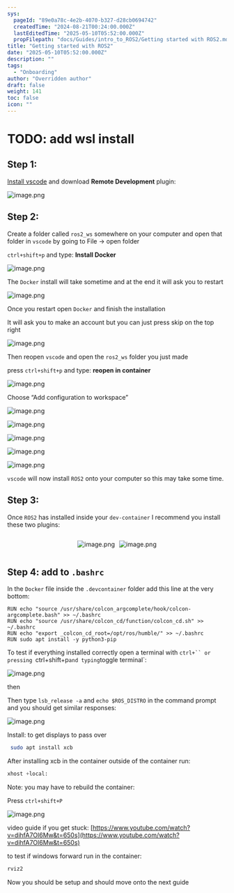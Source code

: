 ```yaml
---
sys:
  pageId: "89e0a78c-4e2b-4070-b327-d28cb0694742"
  createdTime: "2024-08-21T00:24:00.000Z"
  lastEditedTime: "2025-05-10T05:52:00.000Z"
  propFilepath: "docs/Guides/intro_to_ROS2/Getting started with ROS2.md"
title: "Getting started with ROS2"
date: "2025-05-10T05:52:00.000Z"
description: ""
tags:
  - "Onboarding"
author: "Overridden author"
draft: false
weight: 141
toc: false
icon: ""
---
```


# TODO: add wsl install

## Step 1:

[Install vscode](https://code.visualstudio.com/download) and download **Remote Development** plugin:

![image.png](https://prod-files-secure.s3.us-west-2.amazonaws.com/d518164a-d88e-44d1-a4ee-3adb3bd8bce0/efb52993-1881-4a40-b95e-6f020334f022/image.png?X-Amz-Algorithm=AWS4-HMAC-SHA256&X-Amz-Content-Sha256=UNSIGNED-PAYLOAD&X-Amz-Credential=ASIAZI2LB466Z4CY2MBV%2F20250520%2Fus-west-2%2Fs3%2Faws4_request&X-Amz-Date=20250520T041231Z&X-Amz-Expires=3600&X-Amz-Security-Token=IQoJb3JpZ2luX2VjEOT%2F%2F%2F%2F%2F%2F%2F%2F%2F%2FwEaCXVzLXdlc3QtMiJGMEQCICxVn5NusfjdPp4m5rpG9rUQo5Ij5Eatv0Ekhx5Sk7kgAiB7ntD%2F6Q%2FWVwrvncsekCybkJinGMEybarTzjQ18b2awiqIBAid%2F%2F%2F%2F%2F%2F%2F%2F%2F%2F8BEAAaDDYzNzQyMzE4MzgwNSIM9dZ37zBkN4NYWwfmKtwDRlzt%2B9S6cNcWZT0VEzrd07Z%2B1lHrzduvzXj32e7HGO6km5QmRCNg9uDibdvLCVXKze91xqKUj4p1tV6U5sd54OpxpgeA%2BeUtmLg3L6Dz6RKoFD38uZE7EOSSO8uyVgCoTkDxkF3Dd%2FGoQeHPZE80Px%2BVFS9q5Xwa2nI28fGJiyxSJEXxXSj%2B8WsqVRPn%2FlobRqq95%2BwnHI%2FrgoSgxmc%2Fo0Z2SrLbTB0mXF%2BjdIlJT30TZPh4yXeJbOH4wo%2BtsUw2YsVR4kSeC1NsdgIEVhfjSku2ierPgUKm2Ikg6rkfX3l90emMc8xA%2BLFcvUVFgm6jUf4dw2Dsk6jZG3KverlzV2MsqiEM2txHLvrrSOFKksjfhXzSlXHpIUa2qGcEJJIs9oTVWjTuQIAjaEzropr2QVFou9XtsZEQloyJBim8PgHLZyyJPmx2UbWTDAVkpEU9ZSB4CsWef%2FvlXAz6lgTWM2UIn4nfhqU1SbDnyN2DkxKaJ9cFKBngQ9QHogO24ThE%2BuD4olEeSaZj8U%2BfI8X71zr%2BFW8PrKwT37g%2Fh90mU4zacwVxE0v%2B2A6%2FOOfuqCH%2FQDqZjYBK0uIbDrJ3hWN2hQCcc2HFM8QHj6kRJ%2FJS1jjJav4tP1lBkzhBBe4wp%2FqvwQY6pgFXfbHoCYSU%2BP0B7vozct2JIKsg6pglh0hfb775oEWraehiNWYDAssB8oMHufeu%2B1vjp%2BPm5P9Oh7HkgQwyyWvCcy1bE9v73HqNUoNWJucAR74gL6T68hHOpkxs3HDZUQzgi0oWROGq9t2pcCmURsKBS8iy413OswZf4%2FsL8mo1tz36dGdIPZ%2FthkkWmy7ItDohxNja%2FmWu60NjH0FiltkcWCfid9oa&X-Amz-Signature=072674f7017e81871dc0e825df6b70cf479f2627c817e2f9d1b9ab3b7ef7379d&X-Amz-SignedHeaders=host&x-id=GetObject)

## Step 2:

Create a folder called `ros2_ws` somewhere on your computer and open that folder in `vscode` by going to File → open folder 

`ctrl+shift+p` and type: **Install Docker**

![image.png](https://prod-files-secure.s3.us-west-2.amazonaws.com/d518164a-d88e-44d1-a4ee-3adb3bd8bce0/2269dc0e-1cd5-47ff-bceb-c04ad9b2eab0/image.png?X-Amz-Algorithm=AWS4-HMAC-SHA256&X-Amz-Content-Sha256=UNSIGNED-PAYLOAD&X-Amz-Credential=ASIAZI2LB466Z4CY2MBV%2F20250520%2Fus-west-2%2Fs3%2Faws4_request&X-Amz-Date=20250520T041231Z&X-Amz-Expires=3600&X-Amz-Security-Token=IQoJb3JpZ2luX2VjEOT%2F%2F%2F%2F%2F%2F%2F%2F%2F%2FwEaCXVzLXdlc3QtMiJGMEQCICxVn5NusfjdPp4m5rpG9rUQo5Ij5Eatv0Ekhx5Sk7kgAiB7ntD%2F6Q%2FWVwrvncsekCybkJinGMEybarTzjQ18b2awiqIBAid%2F%2F%2F%2F%2F%2F%2F%2F%2F%2F8BEAAaDDYzNzQyMzE4MzgwNSIM9dZ37zBkN4NYWwfmKtwDRlzt%2B9S6cNcWZT0VEzrd07Z%2B1lHrzduvzXj32e7HGO6km5QmRCNg9uDibdvLCVXKze91xqKUj4p1tV6U5sd54OpxpgeA%2BeUtmLg3L6Dz6RKoFD38uZE7EOSSO8uyVgCoTkDxkF3Dd%2FGoQeHPZE80Px%2BVFS9q5Xwa2nI28fGJiyxSJEXxXSj%2B8WsqVRPn%2FlobRqq95%2BwnHI%2FrgoSgxmc%2Fo0Z2SrLbTB0mXF%2BjdIlJT30TZPh4yXeJbOH4wo%2BtsUw2YsVR4kSeC1NsdgIEVhfjSku2ierPgUKm2Ikg6rkfX3l90emMc8xA%2BLFcvUVFgm6jUf4dw2Dsk6jZG3KverlzV2MsqiEM2txHLvrrSOFKksjfhXzSlXHpIUa2qGcEJJIs9oTVWjTuQIAjaEzropr2QVFou9XtsZEQloyJBim8PgHLZyyJPmx2UbWTDAVkpEU9ZSB4CsWef%2FvlXAz6lgTWM2UIn4nfhqU1SbDnyN2DkxKaJ9cFKBngQ9QHogO24ThE%2BuD4olEeSaZj8U%2BfI8X71zr%2BFW8PrKwT37g%2Fh90mU4zacwVxE0v%2B2A6%2FOOfuqCH%2FQDqZjYBK0uIbDrJ3hWN2hQCcc2HFM8QHj6kRJ%2FJS1jjJav4tP1lBkzhBBe4wp%2FqvwQY6pgFXfbHoCYSU%2BP0B7vozct2JIKsg6pglh0hfb775oEWraehiNWYDAssB8oMHufeu%2B1vjp%2BPm5P9Oh7HkgQwyyWvCcy1bE9v73HqNUoNWJucAR74gL6T68hHOpkxs3HDZUQzgi0oWROGq9t2pcCmURsKBS8iy413OswZf4%2FsL8mo1tz36dGdIPZ%2FthkkWmy7ItDohxNja%2FmWu60NjH0FiltkcWCfid9oa&X-Amz-Signature=6a8838e947625a88e767db25a1d52aff95b179f1c4c73589c62a70578d35a28b&X-Amz-SignedHeaders=host&x-id=GetObject)

The `Docker` install will take sometime and at the end it will ask you to restart

![image.png](https://prod-files-secure.s3.us-west-2.amazonaws.com/d518164a-d88e-44d1-a4ee-3adb3bd8bce0/ed233f78-be33-4b1f-b89c-9c346c0e961e/image.png?X-Amz-Algorithm=AWS4-HMAC-SHA256&X-Amz-Content-Sha256=UNSIGNED-PAYLOAD&X-Amz-Credential=ASIAZI2LB466Z4CY2MBV%2F20250520%2Fus-west-2%2Fs3%2Faws4_request&X-Amz-Date=20250520T041231Z&X-Amz-Expires=3600&X-Amz-Security-Token=IQoJb3JpZ2luX2VjEOT%2F%2F%2F%2F%2F%2F%2F%2F%2F%2FwEaCXVzLXdlc3QtMiJGMEQCICxVn5NusfjdPp4m5rpG9rUQo5Ij5Eatv0Ekhx5Sk7kgAiB7ntD%2F6Q%2FWVwrvncsekCybkJinGMEybarTzjQ18b2awiqIBAid%2F%2F%2F%2F%2F%2F%2F%2F%2F%2F8BEAAaDDYzNzQyMzE4MzgwNSIM9dZ37zBkN4NYWwfmKtwDRlzt%2B9S6cNcWZT0VEzrd07Z%2B1lHrzduvzXj32e7HGO6km5QmRCNg9uDibdvLCVXKze91xqKUj4p1tV6U5sd54OpxpgeA%2BeUtmLg3L6Dz6RKoFD38uZE7EOSSO8uyVgCoTkDxkF3Dd%2FGoQeHPZE80Px%2BVFS9q5Xwa2nI28fGJiyxSJEXxXSj%2B8WsqVRPn%2FlobRqq95%2BwnHI%2FrgoSgxmc%2Fo0Z2SrLbTB0mXF%2BjdIlJT30TZPh4yXeJbOH4wo%2BtsUw2YsVR4kSeC1NsdgIEVhfjSku2ierPgUKm2Ikg6rkfX3l90emMc8xA%2BLFcvUVFgm6jUf4dw2Dsk6jZG3KverlzV2MsqiEM2txHLvrrSOFKksjfhXzSlXHpIUa2qGcEJJIs9oTVWjTuQIAjaEzropr2QVFou9XtsZEQloyJBim8PgHLZyyJPmx2UbWTDAVkpEU9ZSB4CsWef%2FvlXAz6lgTWM2UIn4nfhqU1SbDnyN2DkxKaJ9cFKBngQ9QHogO24ThE%2BuD4olEeSaZj8U%2BfI8X71zr%2BFW8PrKwT37g%2Fh90mU4zacwVxE0v%2B2A6%2FOOfuqCH%2FQDqZjYBK0uIbDrJ3hWN2hQCcc2HFM8QHj6kRJ%2FJS1jjJav4tP1lBkzhBBe4wp%2FqvwQY6pgFXfbHoCYSU%2BP0B7vozct2JIKsg6pglh0hfb775oEWraehiNWYDAssB8oMHufeu%2B1vjp%2BPm5P9Oh7HkgQwyyWvCcy1bE9v73HqNUoNWJucAR74gL6T68hHOpkxs3HDZUQzgi0oWROGq9t2pcCmURsKBS8iy413OswZf4%2FsL8mo1tz36dGdIPZ%2FthkkWmy7ItDohxNja%2FmWu60NjH0FiltkcWCfid9oa&X-Amz-Signature=7504d379ba61a15f876ae3f4e718b855b8065a7925534f02d989c83f63dbdad9&X-Amz-SignedHeaders=host&x-id=GetObject)

Once you restart open `Docker` and finish the installation

It will ask you to make an account but you can just press skip on the top right

![image.png](https://prod-files-secure.s3.us-west-2.amazonaws.com/d518164a-d88e-44d1-a4ee-3adb3bd8bce0/21010ad9-1659-4fd9-9f59-9932a09b2a3d/image.png?X-Amz-Algorithm=AWS4-HMAC-SHA256&X-Amz-Content-Sha256=UNSIGNED-PAYLOAD&X-Amz-Credential=ASIAZI2LB466Z4CY2MBV%2F20250520%2Fus-west-2%2Fs3%2Faws4_request&X-Amz-Date=20250520T041231Z&X-Amz-Expires=3600&X-Amz-Security-Token=IQoJb3JpZ2luX2VjEOT%2F%2F%2F%2F%2F%2F%2F%2F%2F%2FwEaCXVzLXdlc3QtMiJGMEQCICxVn5NusfjdPp4m5rpG9rUQo5Ij5Eatv0Ekhx5Sk7kgAiB7ntD%2F6Q%2FWVwrvncsekCybkJinGMEybarTzjQ18b2awiqIBAid%2F%2F%2F%2F%2F%2F%2F%2F%2F%2F8BEAAaDDYzNzQyMzE4MzgwNSIM9dZ37zBkN4NYWwfmKtwDRlzt%2B9S6cNcWZT0VEzrd07Z%2B1lHrzduvzXj32e7HGO6km5QmRCNg9uDibdvLCVXKze91xqKUj4p1tV6U5sd54OpxpgeA%2BeUtmLg3L6Dz6RKoFD38uZE7EOSSO8uyVgCoTkDxkF3Dd%2FGoQeHPZE80Px%2BVFS9q5Xwa2nI28fGJiyxSJEXxXSj%2B8WsqVRPn%2FlobRqq95%2BwnHI%2FrgoSgxmc%2Fo0Z2SrLbTB0mXF%2BjdIlJT30TZPh4yXeJbOH4wo%2BtsUw2YsVR4kSeC1NsdgIEVhfjSku2ierPgUKm2Ikg6rkfX3l90emMc8xA%2BLFcvUVFgm6jUf4dw2Dsk6jZG3KverlzV2MsqiEM2txHLvrrSOFKksjfhXzSlXHpIUa2qGcEJJIs9oTVWjTuQIAjaEzropr2QVFou9XtsZEQloyJBim8PgHLZyyJPmx2UbWTDAVkpEU9ZSB4CsWef%2FvlXAz6lgTWM2UIn4nfhqU1SbDnyN2DkxKaJ9cFKBngQ9QHogO24ThE%2BuD4olEeSaZj8U%2BfI8X71zr%2BFW8PrKwT37g%2Fh90mU4zacwVxE0v%2B2A6%2FOOfuqCH%2FQDqZjYBK0uIbDrJ3hWN2hQCcc2HFM8QHj6kRJ%2FJS1jjJav4tP1lBkzhBBe4wp%2FqvwQY6pgFXfbHoCYSU%2BP0B7vozct2JIKsg6pglh0hfb775oEWraehiNWYDAssB8oMHufeu%2B1vjp%2BPm5P9Oh7HkgQwyyWvCcy1bE9v73HqNUoNWJucAR74gL6T68hHOpkxs3HDZUQzgi0oWROGq9t2pcCmURsKBS8iy413OswZf4%2FsL8mo1tz36dGdIPZ%2FthkkWmy7ItDohxNja%2FmWu60NjH0FiltkcWCfid9oa&X-Amz-Signature=ce24f3c975d73813e5fc5397dcfeb9235a3d1d4a24f43165869e58e01b54f338&X-Amz-SignedHeaders=host&x-id=GetObject)

Then reopen `vscode` and open the `ros2_ws` folder you just made

press `ctrl+shift+p` and type: **reopen in container**

![image.png](https://prod-files-secure.s3.us-west-2.amazonaws.com/d518164a-d88e-44d1-a4ee-3adb3bd8bce0/4e93b8c2-41ad-488c-8095-c74205196118/image.png?X-Amz-Algorithm=AWS4-HMAC-SHA256&X-Amz-Content-Sha256=UNSIGNED-PAYLOAD&X-Amz-Credential=ASIAZI2LB466Z4CY2MBV%2F20250520%2Fus-west-2%2Fs3%2Faws4_request&X-Amz-Date=20250520T041231Z&X-Amz-Expires=3600&X-Amz-Security-Token=IQoJb3JpZ2luX2VjEOT%2F%2F%2F%2F%2F%2F%2F%2F%2F%2FwEaCXVzLXdlc3QtMiJGMEQCICxVn5NusfjdPp4m5rpG9rUQo5Ij5Eatv0Ekhx5Sk7kgAiB7ntD%2F6Q%2FWVwrvncsekCybkJinGMEybarTzjQ18b2awiqIBAid%2F%2F%2F%2F%2F%2F%2F%2F%2F%2F8BEAAaDDYzNzQyMzE4MzgwNSIM9dZ37zBkN4NYWwfmKtwDRlzt%2B9S6cNcWZT0VEzrd07Z%2B1lHrzduvzXj32e7HGO6km5QmRCNg9uDibdvLCVXKze91xqKUj4p1tV6U5sd54OpxpgeA%2BeUtmLg3L6Dz6RKoFD38uZE7EOSSO8uyVgCoTkDxkF3Dd%2FGoQeHPZE80Px%2BVFS9q5Xwa2nI28fGJiyxSJEXxXSj%2B8WsqVRPn%2FlobRqq95%2BwnHI%2FrgoSgxmc%2Fo0Z2SrLbTB0mXF%2BjdIlJT30TZPh4yXeJbOH4wo%2BtsUw2YsVR4kSeC1NsdgIEVhfjSku2ierPgUKm2Ikg6rkfX3l90emMc8xA%2BLFcvUVFgm6jUf4dw2Dsk6jZG3KverlzV2MsqiEM2txHLvrrSOFKksjfhXzSlXHpIUa2qGcEJJIs9oTVWjTuQIAjaEzropr2QVFou9XtsZEQloyJBim8PgHLZyyJPmx2UbWTDAVkpEU9ZSB4CsWef%2FvlXAz6lgTWM2UIn4nfhqU1SbDnyN2DkxKaJ9cFKBngQ9QHogO24ThE%2BuD4olEeSaZj8U%2BfI8X71zr%2BFW8PrKwT37g%2Fh90mU4zacwVxE0v%2B2A6%2FOOfuqCH%2FQDqZjYBK0uIbDrJ3hWN2hQCcc2HFM8QHj6kRJ%2FJS1jjJav4tP1lBkzhBBe4wp%2FqvwQY6pgFXfbHoCYSU%2BP0B7vozct2JIKsg6pglh0hfb775oEWraehiNWYDAssB8oMHufeu%2B1vjp%2BPm5P9Oh7HkgQwyyWvCcy1bE9v73HqNUoNWJucAR74gL6T68hHOpkxs3HDZUQzgi0oWROGq9t2pcCmURsKBS8iy413OswZf4%2FsL8mo1tz36dGdIPZ%2FthkkWmy7ItDohxNja%2FmWu60NjH0FiltkcWCfid9oa&X-Amz-Signature=0574232e68c8c8e6708cecbd822ac0a4d3356f9c4e83fcac7c2f0c1c778f62dc&X-Amz-SignedHeaders=host&x-id=GetObject)

Choose “Add configuration to workspace”

![image.png](https://prod-files-secure.s3.us-west-2.amazonaws.com/d518164a-d88e-44d1-a4ee-3adb3bd8bce0/9560b282-5060-4989-ba37-97e7b2c22476/image.png?X-Amz-Algorithm=AWS4-HMAC-SHA256&X-Amz-Content-Sha256=UNSIGNED-PAYLOAD&X-Amz-Credential=ASIAZI2LB466Z4CY2MBV%2F20250520%2Fus-west-2%2Fs3%2Faws4_request&X-Amz-Date=20250520T041231Z&X-Amz-Expires=3600&X-Amz-Security-Token=IQoJb3JpZ2luX2VjEOT%2F%2F%2F%2F%2F%2F%2F%2F%2F%2FwEaCXVzLXdlc3QtMiJGMEQCICxVn5NusfjdPp4m5rpG9rUQo5Ij5Eatv0Ekhx5Sk7kgAiB7ntD%2F6Q%2FWVwrvncsekCybkJinGMEybarTzjQ18b2awiqIBAid%2F%2F%2F%2F%2F%2F%2F%2F%2F%2F8BEAAaDDYzNzQyMzE4MzgwNSIM9dZ37zBkN4NYWwfmKtwDRlzt%2B9S6cNcWZT0VEzrd07Z%2B1lHrzduvzXj32e7HGO6km5QmRCNg9uDibdvLCVXKze91xqKUj4p1tV6U5sd54OpxpgeA%2BeUtmLg3L6Dz6RKoFD38uZE7EOSSO8uyVgCoTkDxkF3Dd%2FGoQeHPZE80Px%2BVFS9q5Xwa2nI28fGJiyxSJEXxXSj%2B8WsqVRPn%2FlobRqq95%2BwnHI%2FrgoSgxmc%2Fo0Z2SrLbTB0mXF%2BjdIlJT30TZPh4yXeJbOH4wo%2BtsUw2YsVR4kSeC1NsdgIEVhfjSku2ierPgUKm2Ikg6rkfX3l90emMc8xA%2BLFcvUVFgm6jUf4dw2Dsk6jZG3KverlzV2MsqiEM2txHLvrrSOFKksjfhXzSlXHpIUa2qGcEJJIs9oTVWjTuQIAjaEzropr2QVFou9XtsZEQloyJBim8PgHLZyyJPmx2UbWTDAVkpEU9ZSB4CsWef%2FvlXAz6lgTWM2UIn4nfhqU1SbDnyN2DkxKaJ9cFKBngQ9QHogO24ThE%2BuD4olEeSaZj8U%2BfI8X71zr%2BFW8PrKwT37g%2Fh90mU4zacwVxE0v%2B2A6%2FOOfuqCH%2FQDqZjYBK0uIbDrJ3hWN2hQCcc2HFM8QHj6kRJ%2FJS1jjJav4tP1lBkzhBBe4wp%2FqvwQY6pgFXfbHoCYSU%2BP0B7vozct2JIKsg6pglh0hfb775oEWraehiNWYDAssB8oMHufeu%2B1vjp%2BPm5P9Oh7HkgQwyyWvCcy1bE9v73HqNUoNWJucAR74gL6T68hHOpkxs3HDZUQzgi0oWROGq9t2pcCmURsKBS8iy413OswZf4%2FsL8mo1tz36dGdIPZ%2FthkkWmy7ItDohxNja%2FmWu60NjH0FiltkcWCfid9oa&X-Amz-Signature=af168f742301e41c650343657fd3464e9e1128520ecd5a71f1858da971362fe1&X-Amz-SignedHeaders=host&x-id=GetObject)

![image.png](https://prod-files-secure.s3.us-west-2.amazonaws.com/d518164a-d88e-44d1-a4ee-3adb3bd8bce0/2ee63f81-886b-48e8-a553-dc6e5eac99e4/image.png?X-Amz-Algorithm=AWS4-HMAC-SHA256&X-Amz-Content-Sha256=UNSIGNED-PAYLOAD&X-Amz-Credential=ASIAZI2LB466Z4CY2MBV%2F20250520%2Fus-west-2%2Fs3%2Faws4_request&X-Amz-Date=20250520T041231Z&X-Amz-Expires=3600&X-Amz-Security-Token=IQoJb3JpZ2luX2VjEOT%2F%2F%2F%2F%2F%2F%2F%2F%2F%2FwEaCXVzLXdlc3QtMiJGMEQCICxVn5NusfjdPp4m5rpG9rUQo5Ij5Eatv0Ekhx5Sk7kgAiB7ntD%2F6Q%2FWVwrvncsekCybkJinGMEybarTzjQ18b2awiqIBAid%2F%2F%2F%2F%2F%2F%2F%2F%2F%2F8BEAAaDDYzNzQyMzE4MzgwNSIM9dZ37zBkN4NYWwfmKtwDRlzt%2B9S6cNcWZT0VEzrd07Z%2B1lHrzduvzXj32e7HGO6km5QmRCNg9uDibdvLCVXKze91xqKUj4p1tV6U5sd54OpxpgeA%2BeUtmLg3L6Dz6RKoFD38uZE7EOSSO8uyVgCoTkDxkF3Dd%2FGoQeHPZE80Px%2BVFS9q5Xwa2nI28fGJiyxSJEXxXSj%2B8WsqVRPn%2FlobRqq95%2BwnHI%2FrgoSgxmc%2Fo0Z2SrLbTB0mXF%2BjdIlJT30TZPh4yXeJbOH4wo%2BtsUw2YsVR4kSeC1NsdgIEVhfjSku2ierPgUKm2Ikg6rkfX3l90emMc8xA%2BLFcvUVFgm6jUf4dw2Dsk6jZG3KverlzV2MsqiEM2txHLvrrSOFKksjfhXzSlXHpIUa2qGcEJJIs9oTVWjTuQIAjaEzropr2QVFou9XtsZEQloyJBim8PgHLZyyJPmx2UbWTDAVkpEU9ZSB4CsWef%2FvlXAz6lgTWM2UIn4nfhqU1SbDnyN2DkxKaJ9cFKBngQ9QHogO24ThE%2BuD4olEeSaZj8U%2BfI8X71zr%2BFW8PrKwT37g%2Fh90mU4zacwVxE0v%2B2A6%2FOOfuqCH%2FQDqZjYBK0uIbDrJ3hWN2hQCcc2HFM8QHj6kRJ%2FJS1jjJav4tP1lBkzhBBe4wp%2FqvwQY6pgFXfbHoCYSU%2BP0B7vozct2JIKsg6pglh0hfb775oEWraehiNWYDAssB8oMHufeu%2B1vjp%2BPm5P9Oh7HkgQwyyWvCcy1bE9v73HqNUoNWJucAR74gL6T68hHOpkxs3HDZUQzgi0oWROGq9t2pcCmURsKBS8iy413OswZf4%2FsL8mo1tz36dGdIPZ%2FthkkWmy7ItDohxNja%2FmWu60NjH0FiltkcWCfid9oa&X-Amz-Signature=5470036f879f3a29d9097a8d4dad1fa1459e9764908c5c99789ea785d1a1bacc&X-Amz-SignedHeaders=host&x-id=GetObject)

![image.png](https://prod-files-secure.s3.us-west-2.amazonaws.com/d518164a-d88e-44d1-a4ee-3adb3bd8bce0/ae1580b2-b048-407e-aed9-b584224a7a04/image.png?X-Amz-Algorithm=AWS4-HMAC-SHA256&X-Amz-Content-Sha256=UNSIGNED-PAYLOAD&X-Amz-Credential=ASIAZI2LB466Z4CY2MBV%2F20250520%2Fus-west-2%2Fs3%2Faws4_request&X-Amz-Date=20250520T041231Z&X-Amz-Expires=3600&X-Amz-Security-Token=IQoJb3JpZ2luX2VjEOT%2F%2F%2F%2F%2F%2F%2F%2F%2F%2FwEaCXVzLXdlc3QtMiJGMEQCICxVn5NusfjdPp4m5rpG9rUQo5Ij5Eatv0Ekhx5Sk7kgAiB7ntD%2F6Q%2FWVwrvncsekCybkJinGMEybarTzjQ18b2awiqIBAid%2F%2F%2F%2F%2F%2F%2F%2F%2F%2F8BEAAaDDYzNzQyMzE4MzgwNSIM9dZ37zBkN4NYWwfmKtwDRlzt%2B9S6cNcWZT0VEzrd07Z%2B1lHrzduvzXj32e7HGO6km5QmRCNg9uDibdvLCVXKze91xqKUj4p1tV6U5sd54OpxpgeA%2BeUtmLg3L6Dz6RKoFD38uZE7EOSSO8uyVgCoTkDxkF3Dd%2FGoQeHPZE80Px%2BVFS9q5Xwa2nI28fGJiyxSJEXxXSj%2B8WsqVRPn%2FlobRqq95%2BwnHI%2FrgoSgxmc%2Fo0Z2SrLbTB0mXF%2BjdIlJT30TZPh4yXeJbOH4wo%2BtsUw2YsVR4kSeC1NsdgIEVhfjSku2ierPgUKm2Ikg6rkfX3l90emMc8xA%2BLFcvUVFgm6jUf4dw2Dsk6jZG3KverlzV2MsqiEM2txHLvrrSOFKksjfhXzSlXHpIUa2qGcEJJIs9oTVWjTuQIAjaEzropr2QVFou9XtsZEQloyJBim8PgHLZyyJPmx2UbWTDAVkpEU9ZSB4CsWef%2FvlXAz6lgTWM2UIn4nfhqU1SbDnyN2DkxKaJ9cFKBngQ9QHogO24ThE%2BuD4olEeSaZj8U%2BfI8X71zr%2BFW8PrKwT37g%2Fh90mU4zacwVxE0v%2B2A6%2FOOfuqCH%2FQDqZjYBK0uIbDrJ3hWN2hQCcc2HFM8QHj6kRJ%2FJS1jjJav4tP1lBkzhBBe4wp%2FqvwQY6pgFXfbHoCYSU%2BP0B7vozct2JIKsg6pglh0hfb775oEWraehiNWYDAssB8oMHufeu%2B1vjp%2BPm5P9Oh7HkgQwyyWvCcy1bE9v73HqNUoNWJucAR74gL6T68hHOpkxs3HDZUQzgi0oWROGq9t2pcCmURsKBS8iy413OswZf4%2FsL8mo1tz36dGdIPZ%2FthkkWmy7ItDohxNja%2FmWu60NjH0FiltkcWCfid9oa&X-Amz-Signature=2459f44e4dd3fc2d408d7fe65ea2d1c4bf468c49cc1018db86620b3de337810d&X-Amz-SignedHeaders=host&x-id=GetObject)

![image.png](https://prod-files-secure.s3.us-west-2.amazonaws.com/d518164a-d88e-44d1-a4ee-3adb3bd8bce0/53255b28-f75e-430f-b9e3-c0ac8577e42b/image.png?X-Amz-Algorithm=AWS4-HMAC-SHA256&X-Amz-Content-Sha256=UNSIGNED-PAYLOAD&X-Amz-Credential=ASIAZI2LB466Z4CY2MBV%2F20250520%2Fus-west-2%2Fs3%2Faws4_request&X-Amz-Date=20250520T041231Z&X-Amz-Expires=3600&X-Amz-Security-Token=IQoJb3JpZ2luX2VjEOT%2F%2F%2F%2F%2F%2F%2F%2F%2F%2FwEaCXVzLXdlc3QtMiJGMEQCICxVn5NusfjdPp4m5rpG9rUQo5Ij5Eatv0Ekhx5Sk7kgAiB7ntD%2F6Q%2FWVwrvncsekCybkJinGMEybarTzjQ18b2awiqIBAid%2F%2F%2F%2F%2F%2F%2F%2F%2F%2F8BEAAaDDYzNzQyMzE4MzgwNSIM9dZ37zBkN4NYWwfmKtwDRlzt%2B9S6cNcWZT0VEzrd07Z%2B1lHrzduvzXj32e7HGO6km5QmRCNg9uDibdvLCVXKze91xqKUj4p1tV6U5sd54OpxpgeA%2BeUtmLg3L6Dz6RKoFD38uZE7EOSSO8uyVgCoTkDxkF3Dd%2FGoQeHPZE80Px%2BVFS9q5Xwa2nI28fGJiyxSJEXxXSj%2B8WsqVRPn%2FlobRqq95%2BwnHI%2FrgoSgxmc%2Fo0Z2SrLbTB0mXF%2BjdIlJT30TZPh4yXeJbOH4wo%2BtsUw2YsVR4kSeC1NsdgIEVhfjSku2ierPgUKm2Ikg6rkfX3l90emMc8xA%2BLFcvUVFgm6jUf4dw2Dsk6jZG3KverlzV2MsqiEM2txHLvrrSOFKksjfhXzSlXHpIUa2qGcEJJIs9oTVWjTuQIAjaEzropr2QVFou9XtsZEQloyJBim8PgHLZyyJPmx2UbWTDAVkpEU9ZSB4CsWef%2FvlXAz6lgTWM2UIn4nfhqU1SbDnyN2DkxKaJ9cFKBngQ9QHogO24ThE%2BuD4olEeSaZj8U%2BfI8X71zr%2BFW8PrKwT37g%2Fh90mU4zacwVxE0v%2B2A6%2FOOfuqCH%2FQDqZjYBK0uIbDrJ3hWN2hQCcc2HFM8QHj6kRJ%2FJS1jjJav4tP1lBkzhBBe4wp%2FqvwQY6pgFXfbHoCYSU%2BP0B7vozct2JIKsg6pglh0hfb775oEWraehiNWYDAssB8oMHufeu%2B1vjp%2BPm5P9Oh7HkgQwyyWvCcy1bE9v73HqNUoNWJucAR74gL6T68hHOpkxs3HDZUQzgi0oWROGq9t2pcCmURsKBS8iy413OswZf4%2FsL8mo1tz36dGdIPZ%2FthkkWmy7ItDohxNja%2FmWu60NjH0FiltkcWCfid9oa&X-Amz-Signature=a4d3cef0f0b42211351ee9272ea4f85daccd8bb0edc07d1eaf30200c8a31590f&X-Amz-SignedHeaders=host&x-id=GetObject)

![image.png](https://prod-files-secure.s3.us-west-2.amazonaws.com/d518164a-d88e-44d1-a4ee-3adb3bd8bce0/7c562767-5af9-4ffb-97d1-327bcdf4ee00/image.png?X-Amz-Algorithm=AWS4-HMAC-SHA256&X-Amz-Content-Sha256=UNSIGNED-PAYLOAD&X-Amz-Credential=ASIAZI2LB466Z4CY2MBV%2F20250520%2Fus-west-2%2Fs3%2Faws4_request&X-Amz-Date=20250520T041231Z&X-Amz-Expires=3600&X-Amz-Security-Token=IQoJb3JpZ2luX2VjEOT%2F%2F%2F%2F%2F%2F%2F%2F%2F%2FwEaCXVzLXdlc3QtMiJGMEQCICxVn5NusfjdPp4m5rpG9rUQo5Ij5Eatv0Ekhx5Sk7kgAiB7ntD%2F6Q%2FWVwrvncsekCybkJinGMEybarTzjQ18b2awiqIBAid%2F%2F%2F%2F%2F%2F%2F%2F%2F%2F8BEAAaDDYzNzQyMzE4MzgwNSIM9dZ37zBkN4NYWwfmKtwDRlzt%2B9S6cNcWZT0VEzrd07Z%2B1lHrzduvzXj32e7HGO6km5QmRCNg9uDibdvLCVXKze91xqKUj4p1tV6U5sd54OpxpgeA%2BeUtmLg3L6Dz6RKoFD38uZE7EOSSO8uyVgCoTkDxkF3Dd%2FGoQeHPZE80Px%2BVFS9q5Xwa2nI28fGJiyxSJEXxXSj%2B8WsqVRPn%2FlobRqq95%2BwnHI%2FrgoSgxmc%2Fo0Z2SrLbTB0mXF%2BjdIlJT30TZPh4yXeJbOH4wo%2BtsUw2YsVR4kSeC1NsdgIEVhfjSku2ierPgUKm2Ikg6rkfX3l90emMc8xA%2BLFcvUVFgm6jUf4dw2Dsk6jZG3KverlzV2MsqiEM2txHLvrrSOFKksjfhXzSlXHpIUa2qGcEJJIs9oTVWjTuQIAjaEzropr2QVFou9XtsZEQloyJBim8PgHLZyyJPmx2UbWTDAVkpEU9ZSB4CsWef%2FvlXAz6lgTWM2UIn4nfhqU1SbDnyN2DkxKaJ9cFKBngQ9QHogO24ThE%2BuD4olEeSaZj8U%2BfI8X71zr%2BFW8PrKwT37g%2Fh90mU4zacwVxE0v%2B2A6%2FOOfuqCH%2FQDqZjYBK0uIbDrJ3hWN2hQCcc2HFM8QHj6kRJ%2FJS1jjJav4tP1lBkzhBBe4wp%2FqvwQY6pgFXfbHoCYSU%2BP0B7vozct2JIKsg6pglh0hfb775oEWraehiNWYDAssB8oMHufeu%2B1vjp%2BPm5P9Oh7HkgQwyyWvCcy1bE9v73HqNUoNWJucAR74gL6T68hHOpkxs3HDZUQzgi0oWROGq9t2pcCmURsKBS8iy413OswZf4%2FsL8mo1tz36dGdIPZ%2FthkkWmy7ItDohxNja%2FmWu60NjH0FiltkcWCfid9oa&X-Amz-Signature=e3e5096341c4d6313f2f902249abf457eb78309177ef980d58a0815ce7c92ad1&X-Amz-SignedHeaders=host&x-id=GetObject)

`vscode` will now install `ROS2` onto your computer so this may take some time.

## Step 3:

Once `ROS2` has installed inside your `dev-container` I recommend you install these two plugins:

<div style="display: flex;flex-direction: row; column-gap:10px; max-width: 630px;justify-content: center;">
<div>

![image.png](https://prod-files-secure.s3.us-west-2.amazonaws.com/d518164a-d88e-44d1-a4ee-3adb3bd8bce0/3fc3d550-5a54-4ba1-ba6b-faa01cdb7369/image.png?X-Amz-Algorithm=AWS4-HMAC-SHA256&X-Amz-Content-Sha256=UNSIGNED-PAYLOAD&X-Amz-Credential=ASIAZI2LB466UXOLYBDL%2F20250520%2Fus-west-2%2Fs3%2Faws4_request&X-Amz-Date=20250520T041233Z&X-Amz-Expires=3600&X-Amz-Security-Token=IQoJb3JpZ2luX2VjEOT%2F%2F%2F%2F%2F%2F%2F%2F%2F%2FwEaCXVzLXdlc3QtMiJHMEUCIFqs%2BKlF0m%2B%2BqzSN1ORxJpd5Eg545ajRgEMlFUbZ3qXnAiEAkqE5JdABETF9iSJcNujcaBTsMJ669Q4J2%2B6OOzEGuvEqiAQInf%2F%2F%2F%2F%2F%2F%2F%2F%2F%2FARAAGgw2Mzc0MjMxODM4MDUiDKA46MWV99g%2F%2FwZsIircA%2BVAeM%2B4AgDzvL4qMtRBhcljlan4j79J3f1ioYPytnFXlIysCg0OG%2BG1xZNv7ihucRVEpUhEn7iWX%2Fl2DPS6RzUdLFA%2BMOGJPlevuCZTgMH8eP6kyXMFX2xCOOf%2FaKz2hs3yHTry3pIexNE41xuMgr4UfCG031r30JB3mzhU1OwuQoebJSXYNoZ%2BLF%2BPp5dHZXYtk2IC%2BppJe80UINvIVPHfEbQgZmmPrru5PHC0%2FqxMOreHCAbiUo3ssXZQyk%2Fs6j9w03bUl3ryHEomCWLiNlGnrvAvqMF%2FkRv%2FH5OVr%2BX%2BLtIU8wqOeAmzzSEg1norWtpjq6JJBUA4%2BV%2BvnIT1MX72UXZfvEqF%2F9eGmrer8bc59o3PlKuUCvzWo%2FyXBExlPklsC%2BgwZdSxoE2hjZ0nZBhHeK0ILv0QJOBBZ6wab60L67qchBxG%2F3UsJoJQuTgubs7ivpB14pT086TIP5fegSKDZrYQQcAJuah6qDGSHoSGrmJFOm17Ml8C0g6CTIE33QB5RgRmQ6LK04XP6DdMbCaI8zOYJiC%2BqD4nz0XZf6KeKILgwQXbXxCcVCUJk5CsBfZGrgaUNK%2Bwqa5oS6E9qZ6UuxKSnz97cCgw6XmG4qbHg8DnKoYbcICA8FIRMNn6r8EGOqUBU%2BJsrLa8jTbKqXRcHDhbbq2Bf6VGFWjvDnV0Rqj%2F3Ed9nSW3clOFPmkjkEvKQo7M%2BJPI20IiZO2FW8h%2F%2Fy%2FkV%2FLiWgyoclk26Ks0ng%2FzSD0%2BNMvPeLBR%2F7nF%2B6AaeMoq%2BOJDtsLA73bOWqzUbe67fG0aEWXKi3i%2FTl1KKVOUhFeEAKJKvXTIA3RFsDj3K6khoXwnmwpUBiO9DQkua4l4%2FvoYtc8u&X-Amz-Signature=f4bcb0ff5b58dfbaa026d30e4a3669ec08f1e3e801dacb686bc0dc8f3a299e64&X-Amz-SignedHeaders=host&x-id=GetObject)

</div>
<div>

![image.png](https://prod-files-secure.s3.us-west-2.amazonaws.com/d518164a-d88e-44d1-a4ee-3adb3bd8bce0/d994cc66-13c2-4093-a5a3-f84cf4601a82/image.png?X-Amz-Algorithm=AWS4-HMAC-SHA256&X-Amz-Content-Sha256=UNSIGNED-PAYLOAD&X-Amz-Credential=ASIAZI2LB46674Q657A2%2F20250520%2Fus-west-2%2Fs3%2Faws4_request&X-Amz-Date=20250520T041233Z&X-Amz-Expires=3600&X-Amz-Security-Token=IQoJb3JpZ2luX2VjEOT%2F%2F%2F%2F%2F%2F%2F%2F%2F%2FwEaCXVzLXdlc3QtMiJGMEQCIFz9wKVmLQDEpmTQdHULbJlC%2FEuKthyXxnYJU1Gp7ob9AiAigpIqjPS%2FBkon3oZyyg5jsfvzDIAwVAi5tEOtr2etaSqIBAid%2F%2F%2F%2F%2F%2F%2F%2F%2F%2F8BEAAaDDYzNzQyMzE4MzgwNSIM5r37%2BtEE8sYPG%2FwWKtwDeiXe67jUVIO7ie%2Bww4NnvmXYBHGCd1ZRCRPYj2NIRvtjjlMe10JlqpC%2FZZ2b%2BSb6ESisD5sqmJIQa3Xpr%2B31Wn%2B%2FVDQPzT4OKaqu871YKVqn8ALO8%2FdDHy%2B8ODGeiKm%2FJHibSNqkecveIkganQGSMQ8uuVZLz%2Bn4fDVHmwjFNyv3bKk98vAgZtn8SwXfqEY8pSy6MIlb8pastcruN1fRQMmCZIbySxBY93715VOcjikXD8it53B3AQUaDHJmHbRwCoiJYEUu%2BBv8GPxmVuReYsWdW1It24tw%2BHyE1sqzqRkjMkkMHLwPG%2BVGhhVjhktRUwgxhp1DMPhjXdCiqd3zVCymD10q8gq7gS%2BR0cvqczoySIPTEwveR7%2BEBSLELDq897GivawwjxzST4U45LOX1USUkOwLOHpmbUX6S1EN9IpYRcmJiNqKKvB8ISm8x8jQQWOAWFe18W4Ms6UZrr%2B7dpuCu34qsLhXWD8TSXWEb%2Bcd5JzgL3zYiH0uENUua8it4nl7B1HbsJ1bXSepeW63eeaWsIAcRt0vHhiGDf9Vc4LVOZrBfHqIjbjYzIXfZpd7xQepcslCTqrTM2lZLDNphf4ZGYfJvdddFgkz%2FDxaGbaN2549yICbXvtstwQwnvuvwQY6pgHg7Ucox3wfX59dN5lGrKNvvPGig0SgshDozS2Eo%2FVnkOAS2KoORn7X8JmzYiflPIdwFPXD7lfWXIu2AUc7YcVK81kz4Bsb0iMWwEOCFitzFN%2FYm35RZU7qGOsW3Ba8D2nsGMretM%2BX%2FbCVzXmPcR4DMoclmMw6HPl%2Blv3lyu3KGH9nKzsnrfY1tJiMLzND4NO3H%2FhpomJZJNCb9W7sWuGevLNlLhVY&X-Amz-Signature=273e9d1e9e8698d48b3196db18d9af39b2086c61a37d87d0c9b9a3fa8f4f0820&X-Amz-SignedHeaders=host&x-id=GetObject)

</div>
</div>

## Step 4: add to `.bashrc`

In the `Docker` file inside the `.devcontainer` folder add this line at the very bottom: 

```docker
RUN echo "source /usr/share/colcon_argcomplete/hook/colcon-argcomplete.bash" >> ~/.bashrc
RUN echo "source /usr/share/colcon_cd/function/colcon_cd.sh" >> ~/.bashrc
RUN echo "export _colcon_cd_root=/opt/ros/humble/" >> ~/.bashrc
RUN sudo apt install -y python3-pip 
```

To test if everything installed correctly open a terminal with `ctrl+`` or pressing `ctrl+shift+p` and typing `toggle terminal`:

![image.png](https://prod-files-secure.s3.us-west-2.amazonaws.com/d518164a-d88e-44d1-a4ee-3adb3bd8bce0/6a4943d8-b04e-4c02-9a58-775f3384d1a5/image.png?X-Amz-Algorithm=AWS4-HMAC-SHA256&X-Amz-Content-Sha256=UNSIGNED-PAYLOAD&X-Amz-Credential=ASIAZI2LB466Z4CY2MBV%2F20250520%2Fus-west-2%2Fs3%2Faws4_request&X-Amz-Date=20250520T041231Z&X-Amz-Expires=3600&X-Amz-Security-Token=IQoJb3JpZ2luX2VjEOT%2F%2F%2F%2F%2F%2F%2F%2F%2F%2FwEaCXVzLXdlc3QtMiJGMEQCICxVn5NusfjdPp4m5rpG9rUQo5Ij5Eatv0Ekhx5Sk7kgAiB7ntD%2F6Q%2FWVwrvncsekCybkJinGMEybarTzjQ18b2awiqIBAid%2F%2F%2F%2F%2F%2F%2F%2F%2F%2F8BEAAaDDYzNzQyMzE4MzgwNSIM9dZ37zBkN4NYWwfmKtwDRlzt%2B9S6cNcWZT0VEzrd07Z%2B1lHrzduvzXj32e7HGO6km5QmRCNg9uDibdvLCVXKze91xqKUj4p1tV6U5sd54OpxpgeA%2BeUtmLg3L6Dz6RKoFD38uZE7EOSSO8uyVgCoTkDxkF3Dd%2FGoQeHPZE80Px%2BVFS9q5Xwa2nI28fGJiyxSJEXxXSj%2B8WsqVRPn%2FlobRqq95%2BwnHI%2FrgoSgxmc%2Fo0Z2SrLbTB0mXF%2BjdIlJT30TZPh4yXeJbOH4wo%2BtsUw2YsVR4kSeC1NsdgIEVhfjSku2ierPgUKm2Ikg6rkfX3l90emMc8xA%2BLFcvUVFgm6jUf4dw2Dsk6jZG3KverlzV2MsqiEM2txHLvrrSOFKksjfhXzSlXHpIUa2qGcEJJIs9oTVWjTuQIAjaEzropr2QVFou9XtsZEQloyJBim8PgHLZyyJPmx2UbWTDAVkpEU9ZSB4CsWef%2FvlXAz6lgTWM2UIn4nfhqU1SbDnyN2DkxKaJ9cFKBngQ9QHogO24ThE%2BuD4olEeSaZj8U%2BfI8X71zr%2BFW8PrKwT37g%2Fh90mU4zacwVxE0v%2B2A6%2FOOfuqCH%2FQDqZjYBK0uIbDrJ3hWN2hQCcc2HFM8QHj6kRJ%2FJS1jjJav4tP1lBkzhBBe4wp%2FqvwQY6pgFXfbHoCYSU%2BP0B7vozct2JIKsg6pglh0hfb775oEWraehiNWYDAssB8oMHufeu%2B1vjp%2BPm5P9Oh7HkgQwyyWvCcy1bE9v73HqNUoNWJucAR74gL6T68hHOpkxs3HDZUQzgi0oWROGq9t2pcCmURsKBS8iy413OswZf4%2FsL8mo1tz36dGdIPZ%2FthkkWmy7ItDohxNja%2FmWu60NjH0FiltkcWCfid9oa&X-Amz-Signature=e3ad8446675dae0a2a2a335f26ef67853a192694279c2407b2b4d9147eb148cc&X-Amz-SignedHeaders=host&x-id=GetObject)

then 

Then type `lsb_release -a` and `echo $ROS_DISTRO` in the command prompt and you should get similar responses:

![image.png](https://prod-files-secure.s3.us-west-2.amazonaws.com/d518164a-d88e-44d1-a4ee-3adb3bd8bce0/3e635dec-a805-4e85-8b9e-d000e5b71a4e/image.png?X-Amz-Algorithm=AWS4-HMAC-SHA256&X-Amz-Content-Sha256=UNSIGNED-PAYLOAD&X-Amz-Credential=ASIAZI2LB466Z4CY2MBV%2F20250520%2Fus-west-2%2Fs3%2Faws4_request&X-Amz-Date=20250520T041231Z&X-Amz-Expires=3600&X-Amz-Security-Token=IQoJb3JpZ2luX2VjEOT%2F%2F%2F%2F%2F%2F%2F%2F%2F%2FwEaCXVzLXdlc3QtMiJGMEQCICxVn5NusfjdPp4m5rpG9rUQo5Ij5Eatv0Ekhx5Sk7kgAiB7ntD%2F6Q%2FWVwrvncsekCybkJinGMEybarTzjQ18b2awiqIBAid%2F%2F%2F%2F%2F%2F%2F%2F%2F%2F8BEAAaDDYzNzQyMzE4MzgwNSIM9dZ37zBkN4NYWwfmKtwDRlzt%2B9S6cNcWZT0VEzrd07Z%2B1lHrzduvzXj32e7HGO6km5QmRCNg9uDibdvLCVXKze91xqKUj4p1tV6U5sd54OpxpgeA%2BeUtmLg3L6Dz6RKoFD38uZE7EOSSO8uyVgCoTkDxkF3Dd%2FGoQeHPZE80Px%2BVFS9q5Xwa2nI28fGJiyxSJEXxXSj%2B8WsqVRPn%2FlobRqq95%2BwnHI%2FrgoSgxmc%2Fo0Z2SrLbTB0mXF%2BjdIlJT30TZPh4yXeJbOH4wo%2BtsUw2YsVR4kSeC1NsdgIEVhfjSku2ierPgUKm2Ikg6rkfX3l90emMc8xA%2BLFcvUVFgm6jUf4dw2Dsk6jZG3KverlzV2MsqiEM2txHLvrrSOFKksjfhXzSlXHpIUa2qGcEJJIs9oTVWjTuQIAjaEzropr2QVFou9XtsZEQloyJBim8PgHLZyyJPmx2UbWTDAVkpEU9ZSB4CsWef%2FvlXAz6lgTWM2UIn4nfhqU1SbDnyN2DkxKaJ9cFKBngQ9QHogO24ThE%2BuD4olEeSaZj8U%2BfI8X71zr%2BFW8PrKwT37g%2Fh90mU4zacwVxE0v%2B2A6%2FOOfuqCH%2FQDqZjYBK0uIbDrJ3hWN2hQCcc2HFM8QHj6kRJ%2FJS1jjJav4tP1lBkzhBBe4wp%2FqvwQY6pgFXfbHoCYSU%2BP0B7vozct2JIKsg6pglh0hfb775oEWraehiNWYDAssB8oMHufeu%2B1vjp%2BPm5P9Oh7HkgQwyyWvCcy1bE9v73HqNUoNWJucAR74gL6T68hHOpkxs3HDZUQzgi0oWROGq9t2pcCmURsKBS8iy413OswZf4%2FsL8mo1tz36dGdIPZ%2FthkkWmy7ItDohxNja%2FmWu60NjH0FiltkcWCfid9oa&X-Amz-Signature=d9111014bbb15607f6536c593a2ebeb065ab8900b5b4ad5005a7a48dc93f4f90&X-Amz-SignedHeaders=host&x-id=GetObject)

Install:  to get displays to pass over

```bash
 sudo apt install xcb
```

After installing xcb in the container outside of the container run:

```python
xhost +local:
```

Note: you may have to rebuild the container:

Press `ctrl+shift+P`

![image.png](https://prod-files-secure.s3.us-west-2.amazonaws.com/d518164a-d88e-44d1-a4ee-3adb3bd8bce0/6c2be660-2618-4c38-9c26-53554f7a0b7b/image.png?X-Amz-Algorithm=AWS4-HMAC-SHA256&X-Amz-Content-Sha256=UNSIGNED-PAYLOAD&X-Amz-Credential=ASIAZI2LB466Z4CY2MBV%2F20250520%2Fus-west-2%2Fs3%2Faws4_request&X-Amz-Date=20250520T041231Z&X-Amz-Expires=3600&X-Amz-Security-Token=IQoJb3JpZ2luX2VjEOT%2F%2F%2F%2F%2F%2F%2F%2F%2F%2FwEaCXVzLXdlc3QtMiJGMEQCICxVn5NusfjdPp4m5rpG9rUQo5Ij5Eatv0Ekhx5Sk7kgAiB7ntD%2F6Q%2FWVwrvncsekCybkJinGMEybarTzjQ18b2awiqIBAid%2F%2F%2F%2F%2F%2F%2F%2F%2F%2F8BEAAaDDYzNzQyMzE4MzgwNSIM9dZ37zBkN4NYWwfmKtwDRlzt%2B9S6cNcWZT0VEzrd07Z%2B1lHrzduvzXj32e7HGO6km5QmRCNg9uDibdvLCVXKze91xqKUj4p1tV6U5sd54OpxpgeA%2BeUtmLg3L6Dz6RKoFD38uZE7EOSSO8uyVgCoTkDxkF3Dd%2FGoQeHPZE80Px%2BVFS9q5Xwa2nI28fGJiyxSJEXxXSj%2B8WsqVRPn%2FlobRqq95%2BwnHI%2FrgoSgxmc%2Fo0Z2SrLbTB0mXF%2BjdIlJT30TZPh4yXeJbOH4wo%2BtsUw2YsVR4kSeC1NsdgIEVhfjSku2ierPgUKm2Ikg6rkfX3l90emMc8xA%2BLFcvUVFgm6jUf4dw2Dsk6jZG3KverlzV2MsqiEM2txHLvrrSOFKksjfhXzSlXHpIUa2qGcEJJIs9oTVWjTuQIAjaEzropr2QVFou9XtsZEQloyJBim8PgHLZyyJPmx2UbWTDAVkpEU9ZSB4CsWef%2FvlXAz6lgTWM2UIn4nfhqU1SbDnyN2DkxKaJ9cFKBngQ9QHogO24ThE%2BuD4olEeSaZj8U%2BfI8X71zr%2BFW8PrKwT37g%2Fh90mU4zacwVxE0v%2B2A6%2FOOfuqCH%2FQDqZjYBK0uIbDrJ3hWN2hQCcc2HFM8QHj6kRJ%2FJS1jjJav4tP1lBkzhBBe4wp%2FqvwQY6pgFXfbHoCYSU%2BP0B7vozct2JIKsg6pglh0hfb775oEWraehiNWYDAssB8oMHufeu%2B1vjp%2BPm5P9Oh7HkgQwyyWvCcy1bE9v73HqNUoNWJucAR74gL6T68hHOpkxs3HDZUQzgi0oWROGq9t2pcCmURsKBS8iy413OswZf4%2FsL8mo1tz36dGdIPZ%2FthkkWmy7ItDohxNja%2FmWu60NjH0FiltkcWCfid9oa&X-Amz-Signature=df0eef62433b293b63c4bf78ad86134e523fd7036598235ba302022e1600d1ed&X-Amz-SignedHeaders=host&x-id=GetObject)

video guide if you get stuck: [https://www.youtube.com/watch?v=dihfA7Ol6Mw&t=650s](https://www.youtube.com/watch?v=dihfA7Ol6Mw&t=650s)

to test if windows forward run in the container:

```bash
rviz2
```

Now you should be setup and should move onto the next guide 
